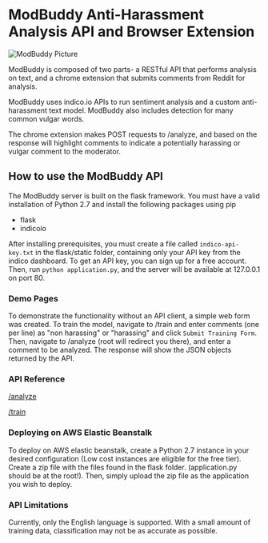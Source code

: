 # ModBuddy Anti-Harassment Analysis API and Browser Extension

![ModBuddy Picture](https://github.com/jeremyroy/ModBuddy/blob/python-flask-server/cube.png)

ModBuddy is composed of two parts- a RESTful API that performs analysis on text, and a chrome extension that submits comments from Reddit for analysis.

ModBuddy uses indico.io APIs to run sentiment analysis and a custom anti-harassment text model. ModBuddy also includes detection for many common vulgar words.

The chrome extension makes POST requests to /analyze, and based on the response will highlight comments to indicate a potentially harassing or vulgar comment to the moderator.

## How to use the ModBuddy API

The ModBuddy server is built on the flask framework. You must have a valid installation of Python 2.7 and install the following packages using pip

* flask
* indicoio

After installing prerequisites, you must create a file called `indico-api-key.txt` in the flask/static folder, containing only your API key from the indico dashboard. To get an API key, you can sign up for a free account. Then, run `python application.py`, and the server will be available at 127.0.0.1 on port 80.

### Demo Pages

To demonstrate the functionality without an API client, a simple web form was created. To train the model, navigate to /train and enter comments (one per line) as "non harassing" or "harassing" and click `Submit Training Form`. Then, navigate to /analyze (root will redirect you there), and enter a comment to be analyzed. The response will show the JSON objects returned by the API.

### API Reference

[/analyze](https://github.com/jeremyroy/ModBuddy/blob/python-flask-server/flask/docs/analyze.md)

[/train](https://github.com/jeremyroy/ModBuddy/blob/python-flask-server/flask/docs/train.md)

### Deploying on AWS Elastic Beanstalk

To deploy on AWS elastic beanstalk, create a Python 2.7 instance in your desired configuration (Low cost instances are eligible for the free tier). Create a zip file with the files found in the flask folder. (application.py should be at the root!). Then, simply upload the zip file as the application you wish to deploy.

### API Limitations

Currently, only the English language is supported. With a small amount of training data, classification may not be as accurate as possible.
